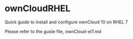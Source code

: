 # ownCloudRHEL
Quick guide to install and configure ownCloud 10 on RHEL 7

Please refer to the guide file, ownCloud-el7.md

